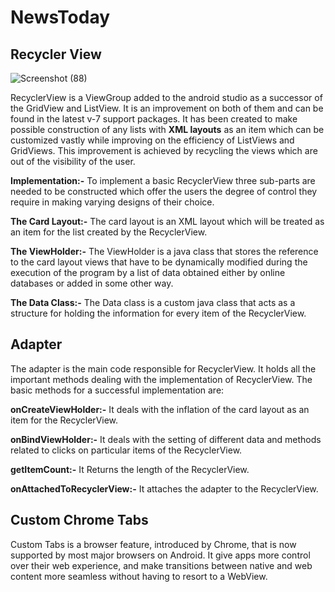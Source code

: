 # NewsToday

<h2> Recycler View </h2>

![Screenshot (88)](https://user-images.githubusercontent.com/71092350/113614744-8104a180-9670-11eb-83dd-65a47bfae458.png)



RecyclerView is a ViewGroup added to the android studio as a successor of the GridView and ListView. It is an improvement on both of them and can be found in the latest v-7 support packages. It has been created to make possible construction of any lists with **XML layouts** as an item which can be customized vastly while improving on the efficiency of ListViews and GridViews. This improvement is achieved by recycling the views which are out of the visibility of the user.

**Implementation:-** To implement a basic RecyclerView three sub-parts are needed to be constructed which offer the users the degree of control they require in making varying designs of their choice.

**The Card Layout:-**  The card layout is an XML layout which will be treated as an item for the list created by the RecyclerView.

**The ViewHolder:-** The ViewHolder is a java class that stores the reference to the card layout views that have to be dynamically modified during the execution of the program by a list of data obtained either by online databases or added in some other way.

**The Data Class:-** The Data class is a custom java class that acts as a structure for holding the information for every item of the RecyclerView.

<h2> Adapter </h2>
The adapter is the main code responsible for RecyclerView. It holds all the important methods dealing with the implementation of RecyclerView. The basic methods for a successful implementation are:

**onCreateViewHolder:-** It deals with the inflation of the card layout as an item for the RecyclerView.

**onBindViewHolder:-** It deals with the setting of different data and methods related to clicks on particular items of the RecyclerView.

**getItemCount:-** It Returns the length of the RecyclerView.

**onAttachedToRecyclerView:-** It attaches the adapter to the RecyclerView.

<h2> Custom Chrome Tabs </h2>
Custom Tabs is a browser feature, introduced by Chrome, that is now supported by most major browsers on Android. It give apps more control over their web experience, and make transitions between native and web content more seamless without having to resort to a WebView.









